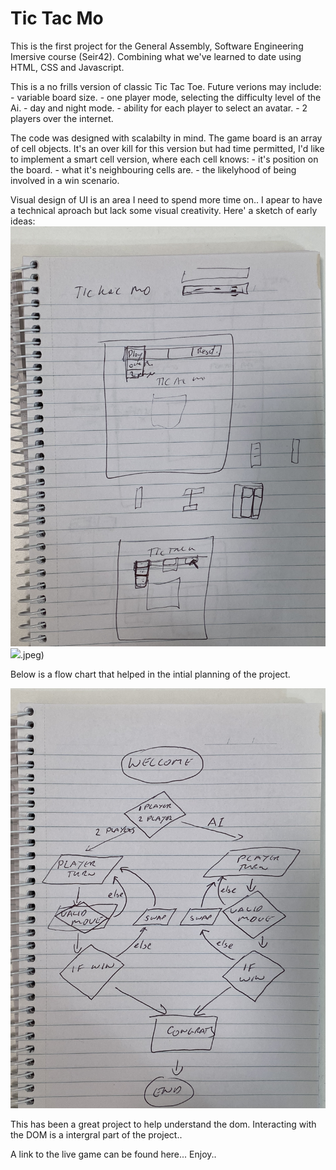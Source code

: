 #  Tic Tac Mo

This is the first project for the General Assembly, Software Engineering Imersive course (Seir42). Combining what we've learned to date using HTML, CSS and Javascript. 

This is a no frills version of classic Tic Tac Toe. Future verions may include:
    - variable board size.
    - one player mode, selecting the difficulty level of the Ai.
    - day and night mode.
    - ability for each player to select an avatar.
    - 2 players over the internet.

The code was designed with scalabilty in mind. The game board is an array of cell objects. It's an over kill for this version but had time permitted, I'd like to implement a smart cell version, where each cell knows:
    - it's position on the board.
    - what it's neighbouring cells are.
    - the likelyhood of being involved in a win scenario.

Visual design of UI is an area I need to spend more time on.. I apear to have a technical aproach but lack some visual creativity. Here' a sketch of early ideas:
![](images/ui_1.jpeg) ![](images/ui_2).jpeg)

Below is a flow chart that helped in the intial planning of the project.

![](images/flow.jpeg)

This has been a great project to help understand the dom. Interacting with the DOM is a intergral part of the project..

A link to the live game can be found here... Enjoy.. 